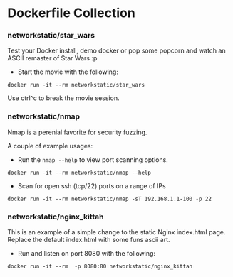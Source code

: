 # Dockerfile Collection

### networkstatic/star_wars

Test your Docker install, demo docker or pop some popcorn and watch an ASCII remaster of Star Wars :p

* Start the movie with the following:

```
docker run -it --rm networkstatic/star_wars
```

Use ctrl^c to break the movie session.

### networkstatic/nmap

Nmap is a perenial favorite for security fuzzing.

A couple of example usages:

* Run the `nmap --help` to view port scanning options.

```
docker run -it --rm networkstatic/nmap --help
```

* Scan for open ssh (tcp/22) ports on a range of IPs

```
docker run -it --rm networkstatic/nmap -sT 192.168.1.1-100 -p 22
```

### networkstatic/nginx_kittah

This is an example of a simple change to the static Nginx index.html page. Replace the default index.html with some funs ascii art.

* Run and listen on port 8080 with the following:

```
docker run -it --rm  -p 8080:80 networkstatic/nginx_kittah
```
